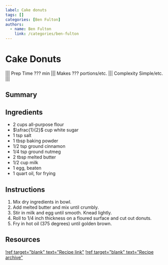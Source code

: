 ```yaml
---
label: Cake donuts
tags: []
categories: [Ben Fulton]
authors:
  - name: Ben Fulton
    link: /categories/ben-fulton
---
```


# Cake Donuts
<!--- ![](/static/banners/???.webp) --->

||| Prep Time
??? min
||| Makes
??? portions/etc.
||| Complexity
Simple/etc.
|||

## Summary

## Ingredients
- 2 cups all-purpose flour
- $\sfrac{1}{2}$ cup white sugar
- 1 tsp salt
- 1 tbsp baking powder
- 1/2 tsp ground cinnamon
- 1/4 tsp ground nutmeg
- 2 tbsp melted butter
- 1/2 cup milk
- 1 egg, beaten
- 1 quart oil, for frying

## Instructions
1. Mix dry ingredients in bowl.
2. Add melted butter and mix until crumbly.
3. Stir in milk and egg until smooth. Knead lightly.
4. Roll to 1/4 inch thickness on a floured surface and cut out donuts.
5. Fry in hot oil (375 degrees) until golden brown.

## Resources
[!ref target="blank" text="Recipe link"](https://www.allrecipes.com/recipe/43051/plain-cake-doughnuts/)
[!ref target="blank" text="Recipe archive"](https://archive.is/g8dEV)
